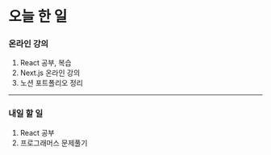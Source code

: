 # 오늘 한 일

### 온라인 강의

1. React 공부, 복습
1. Next.js 온라인 강의
1. 노션 포트폴리오 정리

---

### 내일 할 일

1. React 공부
1. 프로그래머스 문제풀기
